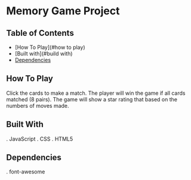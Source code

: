 # Memory Game Project

## Table of Contents

* [How To Play](#how to play)
* [Built with](#build with)
* [Dependencies](#dependencies)

## How To Play
Click the cards to make a match. The player will win the game if all cards matched (8 pairs).
The game will show a star rating that based on the numbers of moves made.

## Built With
. JavaScript
. CSS
. HTML5

## Dependencies
 . font-awesome
